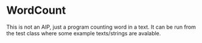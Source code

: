 # WordCount

This is not an AIP, just a program counting word in a text. It can be run from the test class where some example texts/strings are avalable. 
